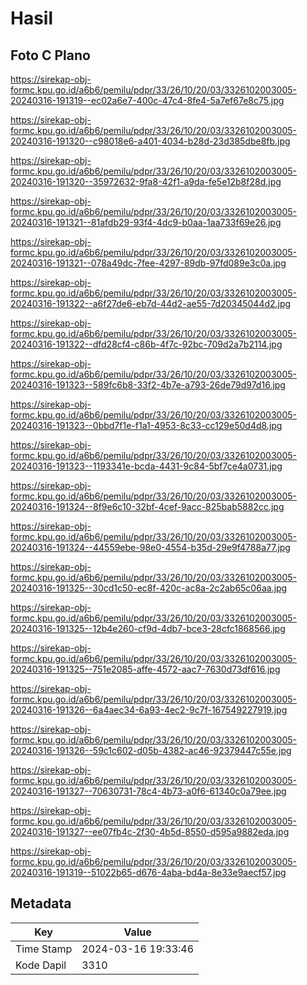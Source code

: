# Hasil

## Foto C Plano

https://sirekap-obj-formc.kpu.go.id/a6b6/pemilu/pdpr/33/26/10/20/03/3326102003005-20240316-191319--ec02a6e7-400c-47c4-8fe4-5a7ef67e8c75.jpg

https://sirekap-obj-formc.kpu.go.id/a6b6/pemilu/pdpr/33/26/10/20/03/3326102003005-20240316-191320--c98018e6-a401-4034-b28d-23d385dbe8fb.jpg

https://sirekap-obj-formc.kpu.go.id/a6b6/pemilu/pdpr/33/26/10/20/03/3326102003005-20240316-191320--35972632-9fa8-42f1-a9da-fe5e12b8f28d.jpg

https://sirekap-obj-formc.kpu.go.id/a6b6/pemilu/pdpr/33/26/10/20/03/3326102003005-20240316-191321--81afdb29-93f4-4dc9-b0aa-1aa733f69e26.jpg

https://sirekap-obj-formc.kpu.go.id/a6b6/pemilu/pdpr/33/26/10/20/03/3326102003005-20240316-191321--078a49dc-7fee-4297-89db-97fd089e3c0a.jpg

https://sirekap-obj-formc.kpu.go.id/a6b6/pemilu/pdpr/33/26/10/20/03/3326102003005-20240316-191322--a6f27de6-eb7d-44d2-ae55-7d20345044d2.jpg

https://sirekap-obj-formc.kpu.go.id/a6b6/pemilu/pdpr/33/26/10/20/03/3326102003005-20240316-191322--dfd28cf4-c86b-4f7c-92bc-709d2a7b2114.jpg

https://sirekap-obj-formc.kpu.go.id/a6b6/pemilu/pdpr/33/26/10/20/03/3326102003005-20240316-191323--589fc6b8-33f2-4b7e-a793-26de79d97d16.jpg

https://sirekap-obj-formc.kpu.go.id/a6b6/pemilu/pdpr/33/26/10/20/03/3326102003005-20240316-191323--0bbd7f1e-f1a1-4953-8c33-cc129e50d4d8.jpg

https://sirekap-obj-formc.kpu.go.id/a6b6/pemilu/pdpr/33/26/10/20/03/3326102003005-20240316-191323--1193341e-bcda-4431-9c84-5bf7ce4a0731.jpg

https://sirekap-obj-formc.kpu.go.id/a6b6/pemilu/pdpr/33/26/10/20/03/3326102003005-20240316-191324--8f9e6c10-32bf-4cef-9acc-825bab5882cc.jpg

https://sirekap-obj-formc.kpu.go.id/a6b6/pemilu/pdpr/33/26/10/20/03/3326102003005-20240316-191324--44559ebe-98e0-4554-b35d-29e9f4788a77.jpg

https://sirekap-obj-formc.kpu.go.id/a6b6/pemilu/pdpr/33/26/10/20/03/3326102003005-20240316-191325--30cd1c50-ec8f-420c-ac8a-2c2ab65c06aa.jpg

https://sirekap-obj-formc.kpu.go.id/a6b6/pemilu/pdpr/33/26/10/20/03/3326102003005-20240316-191325--12b4e260-cf9d-4db7-bce3-28cfc1868566.jpg

https://sirekap-obj-formc.kpu.go.id/a6b6/pemilu/pdpr/33/26/10/20/03/3326102003005-20240316-191325--751e2085-affe-4572-aac7-7630d73df616.jpg

https://sirekap-obj-formc.kpu.go.id/a6b6/pemilu/pdpr/33/26/10/20/03/3326102003005-20240316-191326--6a4aec34-6a93-4ec2-9c7f-167549227919.jpg

https://sirekap-obj-formc.kpu.go.id/a6b6/pemilu/pdpr/33/26/10/20/03/3326102003005-20240316-191326--59c1c602-d05b-4382-ac46-92379447c55e.jpg

https://sirekap-obj-formc.kpu.go.id/a6b6/pemilu/pdpr/33/26/10/20/03/3326102003005-20240316-191327--70630731-78c4-4b73-a0f6-61340c0a79ee.jpg

https://sirekap-obj-formc.kpu.go.id/a6b6/pemilu/pdpr/33/26/10/20/03/3326102003005-20240316-191327--ee07fb4c-2f30-4b5d-8550-d595a9882eda.jpg

https://sirekap-obj-formc.kpu.go.id/a6b6/pemilu/pdpr/33/26/10/20/03/3326102003005-20240316-191319--51022b65-d676-4aba-bd4a-8e33e9aecf57.jpg


## Metadata

| Key        | Value               |
| ---------- | ------------------- |
| Time Stamp | 2024-03-16 19:33:46 |
| Kode Dapil | 3310                |



